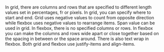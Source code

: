 In grid, there are columns and rows that are specified to different length values set in percentages, fr or pixels. In grid, you can specify where to start and end. Grid uses negative values to count from opposite direction while flexbox uses negative values to rearrange items. Span value can be used in grid. In flexbox, there is no specified columns or rows. In flexbox you can make the columns and rows wide apart or close together based on the spacing in between or the space around. There is also text wrap in flexbox. Both grid and flexbox use justify-items and align-items. 